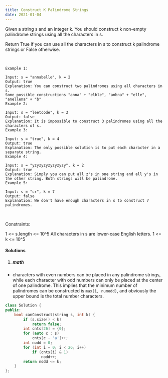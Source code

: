 ```yaml
---
title: Construct K Palindrome Strings
date: 2021-01-04
---
```

Given a string s and an integer k. You should construct k non-empty palindrome strings using all the characters in s.

Return True if you can use all the characters in s to construct k palindrome strings or False otherwise.

 

```
Example 1:

Input: s = "annabelle", k = 2
Output: true
Explanation: You can construct two palindromes using all characters in s.
Some possible constructions "anna" + "elble", "anbna" + "elle", "anellena" + "b"
Example 2:

Input: s = "leetcode", k = 3
Output: false
Explanation: It is impossible to construct 3 palindromes using all the characters of s.
Example 3:

Input: s = "true", k = 4
Output: true
Explanation: The only possible solution is to put each character in a separate string.
Example 4:

Input: s = "yzyzyzyzyzyzyzy", k = 2
Output: true
Explanation: Simply you can put all z's in one string and all y's in the other string. Both strings will be palindrome.
Example 5:

Input: s = "cr", k = 7
Output: false
Explanation: We don't have enough characters in s to construct 7 palindromes.
```
 

Constraints:

1 <= s.length <= 10^5
All characters in s are lower-case English letters.
1 <= k <= 10^5


#### Solutions

1. ##### math

- characters with even numbers can be placed in any palindrome strings, while each character with odd numbers can only be placed at the center of one palindrome. This implies that the minimum number of palindromes can be constructed is `max(1, numodd)`, and obviously the upper bound is the total number characters.

```cpp
class Solution {
public:
    bool canConstruct(string s, int k) {
        if (s.size() < k)
            return false;
        int cnts[26] = {0};
        for (auto c : s)
            cnts[c - 'a']++;
        int nodd = 0;
        for (int i = 0; i < 26; i++)
            if (cnts[i] & 1)
                nodd++;
        return nodd <= k;
    }
};
```
